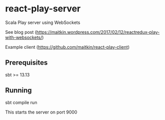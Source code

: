 # react-play-server
Scala Play server using WebSockets

See blog post (https://maitkin.wordpress.com/2017/02/12/reactredux-play-with-websockets/)

Example client (https://github.com/maitkin/react-play-client)


## Prerequisites

   sbt >= 13.13

## Running

   sbt compile run

   This starts the server on port 9000
   
